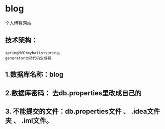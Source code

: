 # blog
个人博客网站
## 技术架构：
    springMVC+mybatis+spring。
    generator自动代码生成器
## 1.数据库名称：blog
## 2.数据库密码： 去db.properties里改成自己的
## 3. 不能提交的文件：db.properties文件 、 .idea文件夹 、 .iml文件。
